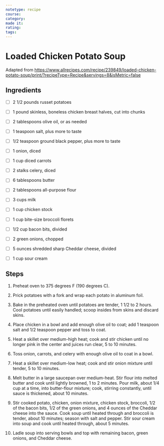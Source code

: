 ```yaml
---
notetype: recipe
course:
category:
made it:
rating:
tags:
---
```

# Loaded Chicken Potato Soup

Adapted from https://www.allrecipes.com/recipe/239849/loaded-chicken-potato-soup/print/?recipeType=Recipe&servings=8&isMetric=false

## Ingredients
- [ ] 2 1/2 pounds russet potatoes- [ ] 1 pound skinless, boneless chicken breast halves, cut into chunks- [ ] 2 tablespoons olive oil, or as needed- [ ] 1 teaspoon salt, plus more to taste- [ ] 1/2 teaspoon ground black pepper, plus more to taste- [ ] 1 onion, diced- [ ] 1 cup diced carrots- [ ] 2 stalks celery, diced- [ ] 6 tablespoons butter- [ ] 2 tablespoons all-purpose flour- [ ] 3 cups milk- [ ] 1 cup chicken stock- [ ] 1 cup bite-size broccoli florets- [ ] 1/2 cup bacon bits, divided- [ ] 2 green onions, chopped- [ ] 5 ounces shredded sharp Cheddar cheese, divided- [ ] 1 cup sour cream

## Steps
1) Preheat oven to 375 degrees F (190 degrees C).

2) Prick potatoes with a fork and wrap each potato in aluminum foil.

3) Bake in the preheated oven until potatoes are tender, 1 1/2 to 2 hours. Cool potatoes until easily handled; scoop insides from skins and discard skins.

4) Place chicken in a bowl and add enough olive oil to coat; add 1 teaspoon salt and 1/2 teaspoon pepper and toss to coat.

5) Heat a skillet over medium-high heat; cook and stir chicken until no longer pink in the center and juices run clear, 5 to 10 minutes.

6) Toss onion, carrots, and celery with enough olive oil to coat in a bowl.

7) Heat a skillet over medium-low heat; cook and stir onion mixture until tender, 5 to 10 minutes.

8) Melt butter in a large saucepan over medium-heat. Stir flour into melted butter and cook until lightly browned, 1 to 2 minutes. Pour milk, about 1/4 cup at a time, into butter-flour mixture; cook, stirring constantly, until sauce is thickened, about 10 minutes.

9) Stir cooked potato, chicken, onion mixture, chicken stock, broccoli, 1/2 of the bacon bits, 1/2 of the green onions, and 4 ounces of the Cheddar cheese into the sauce. Cook soup until heated through and broccoli is tender, about 10 minutes; season with salt and pepper. Stir sour cream into soup and cook until heated through, about 5 minutes.

10) Ladle soup into serving bowls and top with remaining bacon, green onions, and Cheddar cheese.

